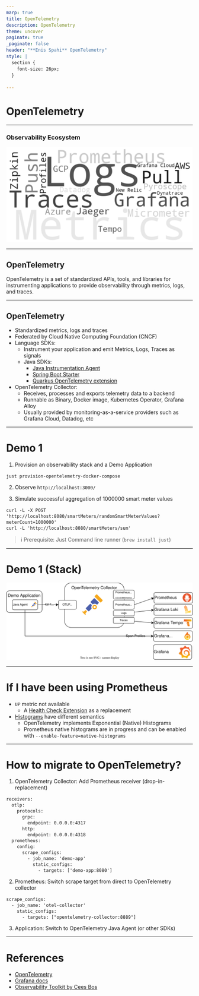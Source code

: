 ```yaml
---
marp: true
title: OpenTelemetry
description: OpenTelemetry
theme: uncover
paginate: true
_paginate: false
header: "**Enis Spahi** OpenTelemetry"
style: |
  section {
    font-size: 26px;
  }

---
```


# OpenTelemetry

---

### Observability Ecosystem

![width:800px](docs/observability_without_otlp.png)

---

## OpenTelemetry

OpenTelemetry is a set of standardized APIs, tools, and libraries for instrumenting applications to provide observability through metrics, logs, and traces.

---

## OpenTelemetry

* Standardized metrics, logs and traces
* Federated by Cloud Native Computing Foundation (CNCF)
* Language SDKs:
  * Instrument your application and emit Metrics, Logs, Traces as signals
  * Java SDKs:
    * [Java Instrumentation Agent](https://github.com/open-telemetry/opentelemetry-java-instrumentation)
    * [Spring Boot Starter](https://opentelemetry.io/docs/zero-code/java/spring-boot-starter/)
    * [Quarkus OpenTelemetry extension](https://quarkus.io/guides/opentelemetry)
* OpenTelemetry Collector:
  * Receives, processes and exports telemetry data to a backend
  * Runnable as Binary, Docker image, Kubernetes Operator, Grafana Alloy
  * Usually provided by monitoring-as-a-service providers such as Grafana Cloud, Datadog, etc

---

# Demo 1

1. Provision an observability stack and a Demo Application
```
just provision-opentelemetry-docker-compose
```

2. Observe `http://localhost:3000/`

3. Simulate successful aggregation of 1000000 smart meter values
```
curl -L -X POST 'http://localhost:8080/smartMeters/randomSmartMeterValues?meterCount=1000000'
curl -L 'http://localhost:8080/smartMeters/sum'
```


> ℹ️ Prerequisite: Just Command line runner (`brew install just`)

---

# Demo 1 (Stack)

![width:800px](docs/OpenTelemetry.drawio.svg)

---

# If I have been using Prometheus

- `UP` metric not available
  - A [Health Check Extension](https://github.com/open-telemetry/opentelemetry-collector-contrib/blob/main/extension/healthcheckv2extension/README.md) as a replacement
- [Histograms](https://opentelemetry.io/docs/specs/otel/compatibility/prometheus_and_openmetrics/) have different semantics
  - OpenTelemetry implements Exponential (Native) Histograms
  - Prometheus native histograms are in progress and can be enabled with `--enable-feature=native-histograms`

---

# How to migrate to OpenTelemetry?

1. OpenTelemetry Collector: Add Prometheus receiver (drop-in-replacement) 
```
receivers:
  otlp:
    protocols:
      grpc:
        endpoint: 0.0.0.0:4317
      http:
        endpoint: 0.0.0.0:4318
  prometheus:
    config:
      scrape_configs:
        - job_name: 'demo-app'
          static_configs:
            - targets: ['demo-app:8080']
```
2. Prometheus: Switch scrape target from direct to OpenTelemetry collector
```
scrape_configs:
  - job_name: 'otel-collector'
    static_configs:
      - targets: ["opentelemetry-collector:8889"]
```
3. Application: Switch to OpenTelemetry Java Agent (or other SDKs)

---

# References

- [OpenTelemetry](https://opentelemetry.io/docs/)
- [Grafana docs](https://grafana.com/docs/)
- [Observability Toolkit by Cees Bos](https://github.com/cbos/observability-toolkit)
